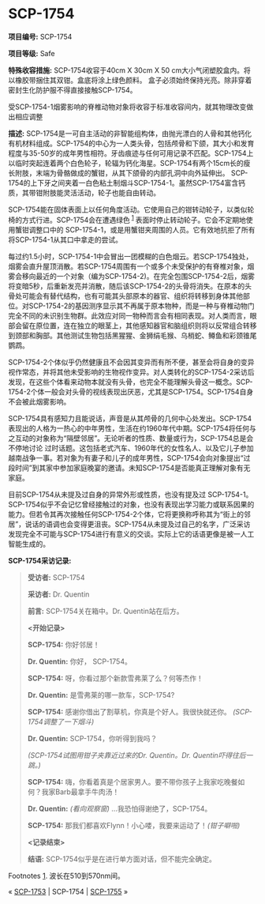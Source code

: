 # SCP-1754
                        


**项目编号:**  SCP-1754

**项目等级:**  Safe

**特殊收容措施:**  SCP-1754收容于40cm X 30cm X 50 cm大小气闭塑胶盒内。将以橡胶带捆住其双钳。盒底将涂上绿色颜料。 盒子必须始终保持光亮。除非穿着密封生化防护服不得直接接触SCP-1754。

受SCP-1754-1烟雾影响的脊椎动物对象将收容于标准收容间内，就其物理改变做出相应调整

**描述:**  SCP-1754是一可自主活动的非智能组构体，由抛光漂白的人骨和其他钙化有机材料组成。SCP-1754的中心为一人类头骨，包括颅骨和下颌，其大小和发育程度与35-50岁的成年男性相符。牙齿痕迹与任何可用记录不匹配。SCP-1754上以临时突起连着两个白色轮子，轮辐为钙化海星。SCP-1754有两个15cm长的瘦长附肢，末端为骨骼做成的蟹钳，从其下颌骨的内部孔洞中向外延伸出。 SCP-1754的上下牙之间夹着一白色粘土制烟斗SCP-1754-1。虽然SCP-1754富含钙质，其带钳附肢能灵活活动，轮子也能自由转动。

SCP-1754能在固体表面上以任何角度活动。它使用自己的钳转动轮子，以类似轮椅的方式行进。SCP-1754会在遭遇绿色<sup class='footnoteref'>
 <a shape='rect' class='footnoteref' id='footnoteref-1' href='javascript:;' onclick='WIKIDOT.page.utils.scrollToReference(&apos;footnote-1&apos;)'>1</a>
</sup> 表面时停止转动轮子。它会不定期地使用蟹钳调整口中的 SCP-1754-1，或是用蟹钳夹周围的人员。它有效地抗拒了所有将SCP-1754-1从其口中拿走的尝试。

每过约1.5小时，SCP-1754-1中会冒出一团模糊的白色烟云。若SCP-1754独处，烟雾会直升屋顶消散。若SCP-1754周围有一个或多个未受保护的有脊椎对象，烟雾会移向最近的一个对象（编为SCP-1754-2)。在完全包围SCP-1754-2后，烟雾将变暗5秒，后重新发亮并消散，随后该SCP-1754-2的头骨将消失。在原本的头骨处可能会有替代结构，也有可能其头部原本的器官、组织将转移到身体其他部位。对SCP-1754-2的基因测序显示其不再属于原本物种，而是一种与脊椎动物门完全不同的未识别生物群。此效应对同一物种而言会有相同表现。对人类而言，眼部会留在原位置，连在独立的眼茎上，其他感知器官和脑组织则将以反常组合转移到颈部和胸部。其他测试生物包括黑猩猩、金狮绢毛猴、乌梢蛇、鳟鱼和彩颈锥尾鹦鹉。

SCP-1754-2个体似乎仍然健康且不会因其变异而有所不便，甚至会将自身的变异视作常态，并将其他未受影响的生物视作变异。对人类转化的SCP-1754-2采访后发现，在这些个体看来动物本就没有头骨，也完全不能理解头骨这一概念。SCP-1754-2个体一般会对头骨的视线表现出厌恶，尤其是SCP-1754。SCP-1754自身不会被此烟雾影响。

SCP-1754具有感知力且能说话，声音是从其颅骨的几何中心处发出。SCP-1754表现出的人格为一热心的中年男性，生活在约1960年代中期。SCP-1754将任何与之互动的对象称为“隔壁邻居”。无论听者的性质、数量或行为，SCP-1754总是会不停地讨论 过时话题。这包括老式汽车、1960年代的女性名人、以及它儿子参加越南战争一事。若对象为有妻子和儿子的成年男性，SCP-1754会向对象提出“过段时间”到其家中参加家庭晚宴的邀请。未知SCP-1754是否能真正理解对象有无家庭。

目前SCP-1754从未提及过自身的异常外形或性质，也没有提及过 SCP-1754-1。SCP-1754似乎不会记忆曾经接触过的对象，也没有表现出学习能力或联系因果的能力。但若令其再次接触任何SCP-1754-2个体，它将更换称呼称其为“街上的邻居”，说话的语调也会变得更沮丧。SCP-1754从未提及过自己的名字，广泛采访发现完全不可能与SCP-1754进行有意义的交谈。实际上它的话语更像是被一人工智能生成的。

**SCP-1754采访记录:** 


> **受访者:**  SCP-1754
> 
> **采访者:**  Dr. Quentin
> 
> **前言:**  SCP-1754关在箱中。Dr. Quentin站在后方。
> 
> **<开始记录>** 
> 
> **SCP-1754:**  你好邻居！
> 
> **Dr. Quentin:**  你好， SCP-1754。
> 
> **SCP-1754:**  呀，你看过那个新款雪弗莱了么？何等杰作！
> 
> **Dr. Quentin:**  是雪弗莱的哪一款车，SCP-1754?
> 
> **SCP-1754:**  感谢你借出了割草机，你真是个好人。我很快就还你。 *(SCP-1754调整了一下烟斗)* 
> 
> **Dr. Quentin:**  SCP-1754，你听得到我吗？
> 
> *(SCP-1754试图用钳子夹靠近过来的Dr. Quentin。Dr. Quentin吓得往后一跳。)* 
> 
> **SCP-1754:**  嗨，你看着真是个居家男人。要不带你孩子上我家吃晚餐如何？我家Barb最拿手牛肉汤！
> 
> **Dr. Quentin:**  *(看向观察窗)*  …我恐怕得谢绝了，SCP-1754。
> 
> **SCP-1754:**  那我们都喜欢Flynn！小心喽，我要来运动了！*(钳子噼啪)* 
> 
> **<记录结束>** 
> 
> **结语:**  SCP-1754似乎是在进行单方面对话，但不能完全确定。
> 


Footnotes
<a shape='rect' href='javascript:;' onclick='WIKIDOT.page.utils.scrollToReference(&apos;footnoteref-1&apos;)'>1</a>. 波长在510到570nm间。



« [SCP-1753](/scp-1753) | SCP-1754 | [SCP-1755](/scp-1755) »





                    
